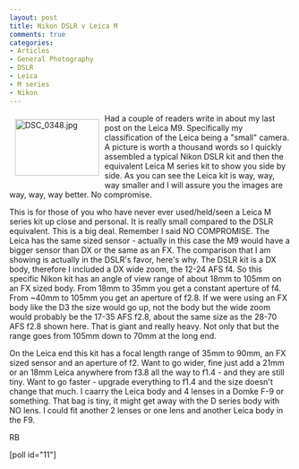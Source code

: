 ```yaml
---
layout: post
title: Nikon DSLR v Leica M
comments: true
categories:
- Articles
- General Photography
- DSLR
- Leica
- M series
- Nikon
---
```

<a rel="lightbox" href="/wp-content/uploads/2009/09/DSC_0348.jpg"><img title="DSC_0348.jpg" src="/wp-content/uploads/2009/09/.thumbs/.DSC_0348.jpg" border="0" alt="DSC_0348.jpg" hspace="10" vspace="10" width="150" height="101" align="left" /></a>Had a couple of readers write in about my last post on the Leica M9. Specifically my classification of the Leica being a "small" camera. A picture is worth a thousand words so I quickly assembled a typical Nikon DSLR kit and then the equivalent Leica M series kit to show you side by side. As you can see the Leica kit is way, way, way smaller and I will assure you the images are way, way, way better. No compromise.

This is for those of you who have never ever used/held/seen a Leica M series kit up close and personal. It is really small compared to the DSLR equivalent. This is a big deal. Remember I said NO COMPROMISE. The Leica has the same sized sensor - actually in this case the M9 would have a bigger sensor than DX or the same as an FX. The comparison that I am showing is actually in the DSLR's favor, here's why. The DSLR kit is a DX body, therefore I included a DX wide zoom, the 12-24 AFS f4. So this specific Nikon kit has an angle of view range of about 18mm to 105mm on an FX sized body. From 18mm to 35mm you get a constant aperture of f4. From ~40mm to 105mm you get an aperture of f2.8. If we were using an FX body like the D3 the size would go up, not the body but the wide zoom would probably be the 17-35 AFS f2.8, about the same size as the 28-70 AFS f2.8 shown here. That is giant and really heavy. Not only that but the range goes from 105mm down to 70mm at the long end.

On the Leica end this kit has a focal length range of 35mm to 90mm, an FX sized sensor and an aperture of f2. Want to go wider, fine just add a 21mm or an 18mm Leica anywhere from f3.8 all the way to f1.4 - and they are still tiny. Want to go faster - upgrade everything to f1.4 and the size doesn't change that much. I caarry the Leica body and 4 lenses in a Domke F-9 or something. That bag is tiny, it might get away with the D series body with NO lens. I could fit another 2 lenses or one lens and another Leica body in the F9.

RB

[poll id="11"] 